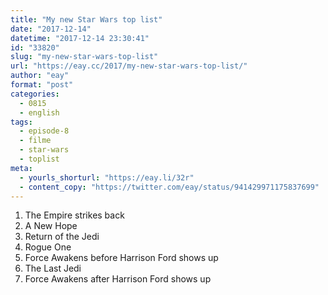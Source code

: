 ```yaml
---
title: "My new Star Wars top list"
date: "2017-12-14"
datetime: "2017-12-14 23:30:41"
id: "33820"
slug: "my-new-star-wars-top-list"
url: "https://eay.cc/2017/my-new-star-wars-top-list/"
author: "eay"
format: "post"
categories:
  - 0815
  - english
tags:
  - episode-8
  - filme
  - star-wars
  - toplist
meta:
  - yourls_shorturl: "https://eay.li/32r"
  - content_copy: "https://twitter.com/eay/status/941429971175837699"
---
```


1. The Empire strikes back
2. A New Hope
3. Return of the Jedi
4. Rogue One
5. Force Awakens before Harrison Ford shows up
6. The Last Jedi
7. Force Awakens after Harrison Ford shows up

